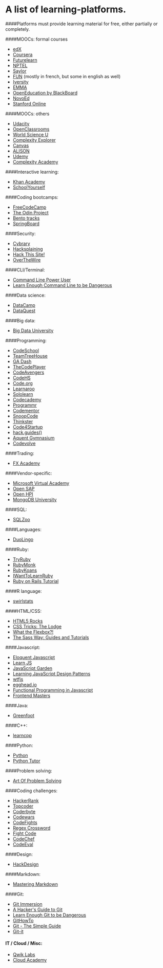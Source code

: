 # A list of learning-platforms.
####Platforms must provide learning material for free, either partially or completely.

####MOOCs: formal courses
* [edX](https://edx.org)
* [Coursera](https://coursera.org)
* [Futurelearn](https://futurelearn.com)
* [NPTEL](https://http://nptel.ac.in/)
* [Saylor](https://saylor.org)
* [FUN](https://www.fun-mooc.fr/) (mostly in french, but some in english as well)
* [Iversity](http://iversity.com/)
* [EMMA](http://platform.europeanmoocs.eu/)
* [OpenEducation by BlackBoard](https://openeducation.blackboard.com)
* [NovoEd](https://novoed.com/)
* [Stanford Online](https://lagunita.stanford.edu/)

####MOOCs: others
* [Udacity](https://udacity.com)
* [OpenClassrooms](https://https://openclassrooms.com/)
* [World Science U](http://www.worldscienceu.com/)
* [Complexity Explorer](http://www.complexityexplorer.org/)
* [Canvas](http://canvas.net/)
* [ALISON](http://alison.com/)
* [Udemy](http://udemy.com)
* [Complexity Academy](http://complexityacademy.io/)

####Interactive learning:
* [Khan Academy](https://khanacademy.org)
* [SchoolYourself](http:schoolyourself.org)

####Coding bootcamps:
* [FreeCodeCamp](https://freecodecamp.com)
* [The Odin Project](http://www.theodinproject.com/)
* [Bento tracks](https://www.bento.io/tracks)
* [SpringBoard](https://www.springboard.com/)

####Security:
* [Cybrary](https://www.cybrary.it/)
* [Hacksplaining](https://www.hacksplaining.com)
* [Hack This Site!](https://www.hackthissite.org/missions/)
* [OverTheWire](http://overthewire.org/wargames/)

####CLI/Terminal:
* [Command Line Power User](http://commandlinepoweruser.com/)
* [Learn Enough Command Line to be Dangerous](https://www.learnenough.com/command-line-tutorial)

####Data science:
* [DataCamp](https://datacamp.com)
* [DataQuest](https://dataquest.io)

####Big data:
* [Big Data University](https://bigdatauniversity.com/)

####Programming:
* [CodeSchool](https://codeschool.com)
* [TeamTreeHouse](https://teamtreehouse.com)
* [GA Dash](https://dash.generalassemb.ly/)
* [TheCodePlayer](http://thecodeplayer.com/)
* [CodeAvengers](https://www.codeavengers.com/)
* [CodeHS](https://codehs.com/)
* [Code.org](https://code.org/)
* [Learnaroo](https://www.learneroo.com/)
* [Sololearn](http://www.sololearn.com/)
* [Codecademy](https://www.codecademy.com/)
* [Programmr](http://www.programmr.com/)
* [Codementor](https://www.codementor.io/)
* [SnoopCode](http://www.snoopcode.com/)
* [Thinkster](https://thinkster.io/)
* [Code4Startup](https://code4startup.com/)
* [hack.guides()](http://tutorials.pluralsight.com/)
* [Aquent Gymnasium](http://gymnasium.aquent.com/)
* [Codevolve](https://www.codevolve.com/)

####Trading:
* [FX Academy](http://www.fxacademy.com/)

####Vendor-specific:
* [Microsoft Virtual Academy](https://mva.microsoft.com/)
* [Open SAP](https://open.sap.com)
* [Open HPI](https://open.hpi.de/)
* [MongoDB University](https://university.mongodb.com/)

####SQL:
* [SQLZoo](http://sqlzoo.net/)

####Languages:
* [DuoLingo](https://www.duolingo.com/)

####Ruby:
* [TryRuby](http://tryruby.org/)
* [RubyMonk](https://rubymonk.com/)
* [RubyKoans](http://rubykoans.com/)
* [IWantToLearnRuby](http://iwanttolearnruby.com/)
* [Ruby on Rails Tutorial](https://www.railstutorial.org/book)

####R language:
* [swirlstats](http://swirlstats.com/)

####HTML/CSS:
* [HTML5 Rocks](http://www.html5rocks.com/en/)
* [CSS Tricks: The Lodge](https://css-tricks.com/lodge/)
* [What the Flexbox?!](http://flexbox.io/)
* [The Sass Way: Guides and Tutorials](http://thesassway.com/guides)

####Javascript:
* [Eloquent Javascript](http://eloquentjavascript.net/)
* [Learn JS](http://www.learn-js.org/)
* [JavaScript Garden](http://bonsaiden.github.io/JavaScript-Garden/)
* [Learning JavaScript Design Patterns](https://addyosmani.com/resources/essentialjsdesignpatterns/book/)
* [wtfjs](http://wtfjs.com/)
* [egghead.io](https://egghead.io/)
* [Functional Programming in Javascript](http://reactivex.io/learnrx/)
* [Frontend Masters](https://frontendmasters.com/)

####Java:
* [Greenfoot](http://www.greenfoot.org/overview)

####C++:
* [learncpp](http://www.learncpp.com/)

####Python:
* [Python](http://docs.python-guide.org/en/latest/intro/learning/)
* [Python Tutor](http://pythontutor.com/)

####Problem solving:
* [Art Of Problem Solving](http://www.artofproblemsolving.com/)

####Coding challenges:
* [HackerRank](https://www.hackerrank.com/)
* [Topcoder](https://www.topcoder.com/)
* [Coderbyte](https://coderbyte.com/)
* [Codewars](http://www.codewars.com/)
* [CodeFights](https://codefights.com/)
* [Regex Crossword](https://regexcrossword.com/)
* [Fight Code](http://fightcodegame.com/)
* [CodeChef](https://www.codechef.com/)
* [CodeEval](https://www.codeeval.com/)

####Design:
* [HackDesign](https://hackdesign.org/)

####Markdown:
* [Mastering Markdown](http://masteringmarkdown.com/)

####Git:
* [Git Immersion](http://gitimmersion.com/)
* [A Hacker's Guide to Git](http://wildlyinaccurate.com/a-hackers-guide-to-git/)
* [Learn Enough Git to be Dangerous](https://www.learnenough.com/git-tutorial)
* [GitHowTo](https://githowto.com/)
* [Git - The Simple Guide](http://rogerdudler.github.io/git-guide/)
* [Git-it](http://jlord.us/git-it/)

#### IT / Cloud / Misc:
* [Qwik Labs](https://qwiklabs.com/)
* [Cloud Academy](https://cloudacademy.com)
